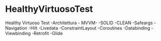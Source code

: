 # HealthyVirtuosoTest
Healthy Virtuoso Test
-Architettura - MVVM- 
-SOLID
-CLEAN
-Safeargs
-Navigation
-Hilt
-Livedata
-ConstraintLayout
-Coroutines
-Databinding
-Viewbinding
-Retrofit 
-Glide

